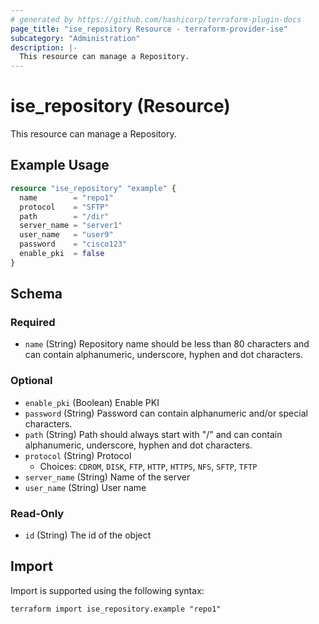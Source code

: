 ```yaml
---
# generated by https://github.com/hashicorp/terraform-plugin-docs
page_title: "ise_repository Resource - terraform-provider-ise"
subcategory: "Administration"
description: |-
  This resource can manage a Repository.
---
```


# ise_repository (Resource)

This resource can manage a Repository.

## Example Usage

```terraform
resource "ise_repository" "example" {
  name        = "repo1"
  protocol    = "SFTP"
  path        = "/dir"
  server_name = "server1"
  user_name   = "user9"
  password    = "cisco123"
  enable_pki  = false
}
```

<!-- schema generated by tfplugindocs -->
## Schema

### Required

- `name` (String) Repository name should be less than 80 characters and can contain alphanumeric, underscore, hyphen and dot characters.

### Optional

- `enable_pki` (Boolean) Enable PKI
- `password` (String) Password can contain alphanumeric and/or special characters.
- `path` (String) Path should always start with "/" and can contain alphanumeric, underscore, hyphen and dot characters.
- `protocol` (String) Protocol
  - Choices: `CDROM`, `DISK`, `FTP`, `HTTP`, `HTTPS`, `NFS`, `SFTP`, `TFTP`
- `server_name` (String) Name of the server
- `user_name` (String) User name

### Read-Only

- `id` (String) The id of the object

## Import

Import is supported using the following syntax:

```shell
terraform import ise_repository.example "repo1"
```
